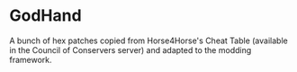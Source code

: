 # GodHand

A bunch of hex patches copied from Horse4Horse's Cheat Table (available in the Council of Conservers server) and adapted to the modding framework.

